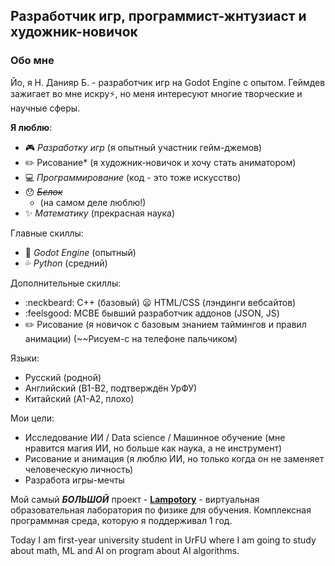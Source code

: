 ## Разработчик игр, программист-жнтузиаст и художник-новичок

### Обо мне
Йо, я Н. Данияр Б. - разработчик игр на Godot Engine  с опытом. Геймдев зажигает во мне искру⚡, но меня интересуют многие творческие и научные сферы.

**Я люблю**:
- :video_game: *Разработку игр* (я опытный участник гейм-джемов)
- :pencil2: Рисование* (я художник-новичок и хочу стать аниматором)
- :computer: *Программирование* (код - это тоже искусство)
- :hushed: *~~Белок~~*
  - (на самом деле люблю!)
- :sparkles: *Математику* (прекрасная наука)

Главные скиллы:
- :blue_heart: *Godot Engine* (опытный)
- :sweat_drops: *Python* (средний)

Дополнительные скиллы:
- :neckbeard: C++ (базовый)
  :frowning: HTML/CSS (лэндинги вебсайтов)
- :feelsgood: MCBE бывший разработчик аддонов (JSON, JS)
- :pencil2: Рисование (я новичок с базовым знанием таймингов и правил анимации) (~~Рисуем-с на телефоне пальчиком)

Языки:
- Русский (родной)
- Английский (B1-B2, подтверждён УрФУ)
- Китайский (A1-A2, плохо)

Мои цели:
- Исследование ИИ / Data science / Машинное обучение (мне нравится магия ИИ, но больше как наука, а не инструмент)
- Рисование и анимация (я люблю ИИ, но только когда он не заменяет человеческую личность)
- Разработа игры-мечты

Мой самый ***БОЛЬШОЙ*** проект - [**Lampotory**](https://hopesofbuzzy.github.io/lampotory-landing/) - виртуальная образовательная лаборатория по физике для обучения. Комплексная программная среда, которую я поддерживал 1 год.

Today I am first-year university student in UrFU where I am going to study about math, ML and AI on program about AI algorithms.
